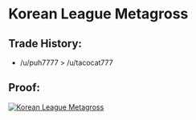# Korean League Metagross

## Trade History:
* /u/puh7777 > /u/tacocat777

## Proof:
[![Korean League Metagross](http://img.youtube.com/vi/kFQ95UT5I2Y/0.jpg)](http://www.youtube.com/watch?v=kFQ95UT5I2Y)